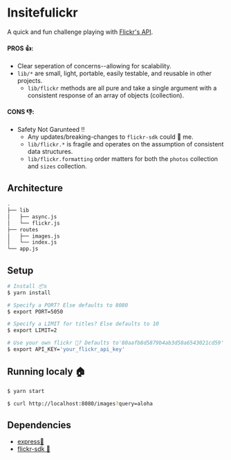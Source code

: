 # Insitefulickr

A quick and fun challenge playing with [Flickr's API](https://www.flickr.com/services/api/).

#### PROS 👍:
- Clear seperation of concerns--allowing for scalability.
- `lib/*` are small, light, portable, easily testable, and reusable in other projects.
    - `lib/flickr` methods are all pure and take a single argument with a consistent response of an array of objects (collection).

#### CONS 👎:
- Safety Not Garunteed ‼
  - Any updates/breaking-changes to `flickr-sdk` could 🔩  me.
  - `lib/flickr.*` is fragile and operates on the assumption of consistent data structures.
  - `lib/flickr.formatting` order matters for both the `photos` collection and `sizes` collection.

## Architecture
```bash
.
├── lib
│   ├── async.js
│   └── flickr.js
├── routes
│   ├── images.js
│   └── index.js
└── app.js
```

## Setup
```bash
# Install 📦s
$ yarn install

# Specify a PORT? Else defaults to 8080
$ export PORT=5050

# Specify a LIMIT for titles? Else defaults to 10
$ export LIMIT=2

# Use your own flickr 🔑? Defaults to'80aafb8d5879b4ab3d58a6543021cd59'
$ export API_KEY='your_flickr_api_key'
```

## Running localy 🏠
```bash
$ yarn start

$ curl http://localhost:8080/images?query=aloha
```

## Dependencies

- [express🚂](https://www.npmjs.com/package/express)
- [flickr-sdk 📸](https://www.npmjs.com/package/flickr-sdk)
